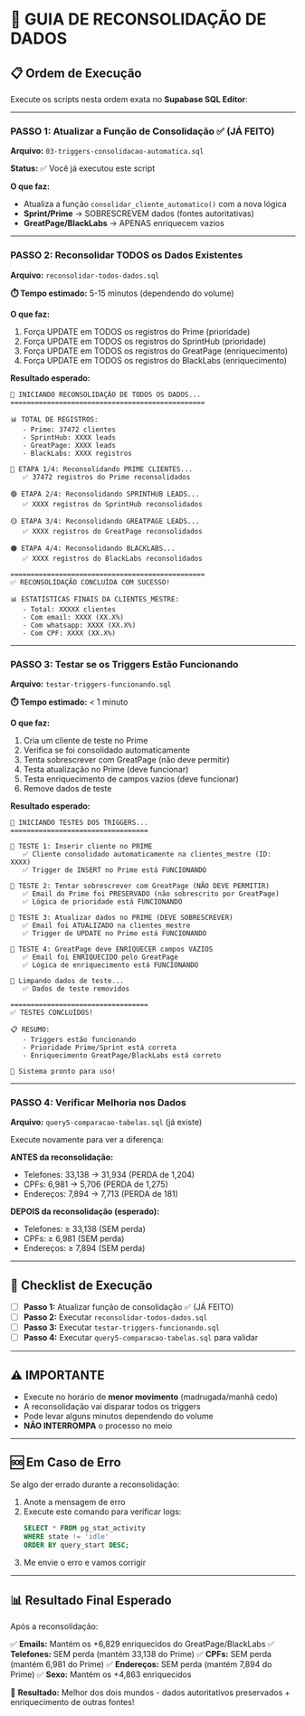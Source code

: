# 🔄 GUIA DE RECONSOLIDAÇÃO DE DADOS

## 📋 Ordem de Execução

Execute os scripts nesta ordem exata no **Supabase SQL Editor**:

---

### **PASSO 1: Atualizar a Função de Consolidação** ✅ (JÁ FEITO)

**Arquivo:** `03-triggers-consolidacao-automatica.sql`

**Status:** ✅ Você já executou este script

**O que faz:**
- Atualiza a função `consolidar_cliente_automatico()` com a nova lógica
- **Sprint/Prime** → SOBRESCREVEM dados (fontes autoritativas)
- **GreatPage/BlackLabs** → APENAS enriquecem vazios

---

### **PASSO 2: Reconsolidar TODOS os Dados Existentes**

**Arquivo:** `reconsolidar-todos-dados.sql`

**⏱️ Tempo estimado:** 5-15 minutos (dependendo do volume)

**O que faz:**
1. Força UPDATE em TODOS os registros do Prime (prioridade)
2. Força UPDATE em TODOS os registros do SprintHub (prioridade)
3. Força UPDATE em TODOS os registros do GreatPage (enriquecimento)
4. Força UPDATE em TODOS os registros do BlackLabs (enriquecimento)

**Resultado esperado:**
```
🔄 INICIANDO RECONSOLIDAÇÃO DE TODOS OS DADOS...
================================================

📊 TOTAL DE REGISTROS:
   - Prime: 37472 clientes
   - SprintHub: XXXX leads
   - GreatPage: XXXX leads
   - BlackLabs: XXXX registros

🔵 ETAPA 1/4: Reconsolidando PRIME CLIENTES...
   ✅ 37472 registros do Prime reconsolidados

🟢 ETAPA 2/4: Reconsolidando SPRINTHUB LEADS...
   ✅ XXXX registros do SprintHub reconsolidados

🟡 ETAPA 3/4: Reconsolidando GREATPAGE LEADS...
   ✅ XXXX registros do GreatPage reconsolidados

🟠 ETAPA 4/4: Reconsolidando BLACKLABS...
   ✅ XXXX registros do BlackLabs reconsolidados

================================================
✅ RECONSOLIDAÇÃO CONCLUÍDA COM SUCESSO!

📊 ESTATÍSTICAS FINAIS DA CLIENTES_MESTRE:
   - Total: XXXXX clientes
   - Com email: XXXX (XX.X%)
   - Com whatsapp: XXXX (XX.X%)
   - Com CPF: XXXX (XX.X%)
```

---

### **PASSO 3: Testar se os Triggers Estão Funcionando**

**Arquivo:** `testar-triggers-funcionando.sql`

**⏱️ Tempo estimado:** < 1 minuto

**O que faz:**
1. Cria um cliente de teste no Prime
2. Verifica se foi consolidado automaticamente
3. Tenta sobrescrever com GreatPage (não deve permitir)
4. Testa atualização no Prime (deve funcionar)
5. Testa enriquecimento de campos vazios (deve funcionar)
6. Remove dados de teste

**Resultado esperado:**
```
🧪 INICIANDO TESTES DOS TRIGGERS...
==================================

📝 TESTE 1: Inserir cliente no PRIME
   ✅ Cliente consolidado automaticamente na clientes_mestre (ID: XXXX)
   ✅ Trigger de INSERT no Prime está FUNCIONANDO

📝 TESTE 2: Tentar sobrescrever com GreatPage (NÃO DEVE PERMITIR)
   ✅ Email do Prime foi PRESERVADO (não sobrescrito por GreatPage)
   ✅ Lógica de prioridade está FUNCIONANDO

📝 TESTE 3: Atualizar dados no PRIME (DEVE SOBRESCREVER)
   ✅ Email foi ATUALIZADO na clientes_mestre
   ✅ Trigger de UPDATE no Prime está FUNCIONANDO

📝 TESTE 4: GreatPage deve ENRIQUECER campos VAZIOS
   ✅ Email foi ENRIQUECIDO pelo GreatPage
   ✅ Lógica de enriquecimento está FUNCIONANDO

🧹 Limpando dados de teste...
   ✅ Dados de teste removidos

==================================
✅ TESTES CONCLUÍDOS!

📋 RESUMO:
   - Triggers estão funcionando
   - Prioridade Prime/Sprint está correta
   - Enriquecimento GreatPage/BlackLabs está correto

🎯 Sistema pronto para uso!
```

---

### **PASSO 4: Verificar Melhoria nos Dados**

**Arquivo:** `query5-comparacao-tabelas.sql` (já existe)

Execute novamente para ver a diferença:

**ANTES da reconsolidação:**
- Telefones: 33,138 → 31,934 (PERDA de 1,204)
- CPFs: 6,981 → 5,706 (PERDA de 1,275)
- Endereços: 7,894 → 7,713 (PERDA de 181)

**DEPOIS da reconsolidação (esperado):**
- Telefones: ≥ 33,138 (SEM perda)
- CPFs: ≥ 6,981 (SEM perda)
- Endereços: ≥ 7,894 (SEM perda)

---

## 🎯 Checklist de Execução

- [ ] **Passo 1:** Atualizar função de consolidação ✅ (JÁ FEITO)
- [ ] **Passo 2:** Executar `reconsolidar-todos-dados.sql`
- [ ] **Passo 3:** Executar `testar-triggers-funcionando.sql`
- [ ] **Passo 4:** Executar `query5-comparacao-tabelas.sql` para validar

---

## ⚠️ IMPORTANTE

- Execute no horário de **menor movimento** (madrugada/manhã cedo)
- A reconsolidação vai disparar todos os triggers
- Pode levar alguns minutos dependendo do volume
- **NÃO INTERROMPA** o processo no meio

---

## 🆘 Em Caso de Erro

Se algo der errado durante a reconsolidação:

1. Anote a mensagem de erro
2. Execute este comando para verificar logs:
   ```sql
   SELECT * FROM pg_stat_activity
   WHERE state != 'idle'
   ORDER BY query_start DESC;
   ```
3. Me envie o erro e vamos corrigir

---

## 📊 Resultado Final Esperado

Após a reconsolidação:

✅ **Emails:** Mantém os +6,829 enriquecidos do GreatPage/BlackLabs
✅ **Telefones:** SEM perda (mantém 33,138 do Prime)
✅ **CPFs:** SEM perda (mantém 6,981 do Prime)
✅ **Endereços:** SEM perda (mantém 7,894 do Prime)
✅ **Sexo:** Mantém os +4,863 enriquecidos

🎯 **Resultado:** Melhor dos dois mundos - dados autoritativos preservados + enriquecimento de outras fontes!
